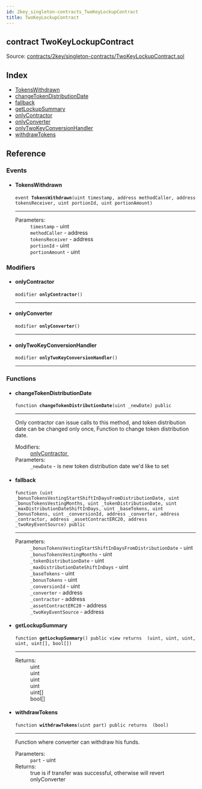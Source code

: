 ```yaml
---
id: 2key_singleton-contracts_TwoKeyLockupContract
title: TwoKeyLockupContract
---
```


<div class="contract-doc"><div class="contract"><h2 class="contract-header"><span class="contract-kind">contract</span> TwoKeyLockupContract</h2><div class="source">Source: <a href="https://github.com/2keynet/web3-alpha/blob/v0.0.3/contracts/2key/singleton-contracts/TwoKeyLockupContract.sol" target="_blank">contracts/2key/singleton-contracts/TwoKeyLockupContract.sol</a></div></div><div class="index"><h2>Index</h2><ul><li><a href="2key_singleton-contracts_TwoKeyLockupContract.html#TokensWithdrawn">TokensWithdrawn</a></li><li><a href="2key_singleton-contracts_TwoKeyLockupContract.html#changeTokenDistributionDate">changeTokenDistributionDate</a></li><li><a href="2key_singleton-contracts_TwoKeyLockupContract.html#">fallback</a></li><li><a href="2key_singleton-contracts_TwoKeyLockupContract.html#getLockupSummary">getLockupSummary</a></li><li><a href="2key_singleton-contracts_TwoKeyLockupContract.html#onlyContractor">onlyContractor</a></li><li><a href="2key_singleton-contracts_TwoKeyLockupContract.html#onlyConverter">onlyConverter</a></li><li><a href="2key_singleton-contracts_TwoKeyLockupContract.html#onlyTwoKeyConversionHandler">onlyTwoKeyConversionHandler</a></li><li><a href="2key_singleton-contracts_TwoKeyLockupContract.html#withdrawTokens">withdrawTokens</a></li></ul></div><div class="reference"><h2>Reference</h2><div class="events"><h3>Events</h3><ul><li><div class="item event"><span id="TokensWithdrawn" class="anchor-marker"></span><h4 class="name">TokensWithdrawn</h4><div class="body"><code class="signature">event <strong>TokensWithdrawn</strong><span>(uint timestamp, address methodCaller, address tokensReceiver, uint portionId, uint portionAmount) </span></code><hr/><dl><dt><span class="label-parameters">Parameters:</span></dt><dd><div><code>timestamp</code> - uint</div><div><code>methodCaller</code> - address</div><div><code>tokensReceiver</code> - address</div><div><code>portionId</code> - uint</div><div><code>portionAmount</code> - uint</div></dd></dl></div></div></li></ul></div><div class="modifiers"><h3>Modifiers</h3><ul><li><div class="item modifier"><span id="onlyContractor" class="anchor-marker"></span><h4 class="name">onlyContractor</h4><div class="body"><code class="signature">modifier <strong>onlyContractor</strong><span>() </span></code><hr/></div></div></li><li><div class="item modifier"><span id="onlyConverter" class="anchor-marker"></span><h4 class="name">onlyConverter</h4><div class="body"><code class="signature">modifier <strong>onlyConverter</strong><span>() </span></code><hr/></div></div></li><li><div class="item modifier"><span id="onlyTwoKeyConversionHandler" class="anchor-marker"></span><h4 class="name">onlyTwoKeyConversionHandler</h4><div class="body"><code class="signature">modifier <strong>onlyTwoKeyConversionHandler</strong><span>() </span></code><hr/></div></div></li></ul></div><div class="functions"><h3>Functions</h3><ul><li><div class="item function"><span id="changeTokenDistributionDate" class="anchor-marker"></span><h4 class="name">changeTokenDistributionDate</h4><div class="body"><code class="signature">function <strong>changeTokenDistributionDate</strong><span>(uint _newDate) </span><span>public </span></code><hr/><div class="description"><p>Only contractor can issue calls to this method, and token distribution date can be changed only once, Function to change token distribution date.</p></div><dl><dt><span class="label-modifiers">Modifiers:</span></dt><dd><a href="2key_singleton-contracts_TwoKeyLockupContract.html#onlyContractor">onlyContractor </a></dd><dt><span class="label-parameters">Parameters:</span></dt><dd><div><code>_newDate</code> - is new token distribution date we&#x27;d like to set</div></dd></dl></div></div></li><li><div class="item function"><span id="fallback" class="anchor-marker"></span><h4 class="name">fallback</h4><div class="body"><code class="signature">function <strong></strong><span>(uint _bonusTokensVestingStartShiftInDaysFromDistributionDate, uint _bonusTokensVestingMonths, uint _tokenDistributionDate, uint _maxDistributionDateShiftInDays, uint _baseTokens, uint _bonusTokens, uint _conversionId, address _converter, address _contractor, address _assetContractERC20, address _twoKeyEventSource) </span><span>public </span></code><hr/><dl><dt><span class="label-parameters">Parameters:</span></dt><dd><div><code>_bonusTokensVestingStartShiftInDaysFromDistributionDate</code> - uint</div><div><code>_bonusTokensVestingMonths</code> - uint</div><div><code>_tokenDistributionDate</code> - uint</div><div><code>_maxDistributionDateShiftInDays</code> - uint</div><div><code>_baseTokens</code> - uint</div><div><code>_bonusTokens</code> - uint</div><div><code>_conversionId</code> - uint</div><div><code>_converter</code> - address</div><div><code>_contractor</code> - address</div><div><code>_assetContractERC20</code> - address</div><div><code>_twoKeyEventSource</code> - address</div></dd></dl></div></div></li><li><div class="item function"><span id="getLockupSummary" class="anchor-marker"></span><h4 class="name">getLockupSummary</h4><div class="body"><code class="signature">function <strong>getLockupSummary</strong><span>() </span><span>public </span><span>view </span><span>returns  (uint, uint, uint, uint, uint[], bool[]) </span></code><hr/><dl><dt><span class="label-return">Returns:</span></dt><dd>uint</dd><dd>uint</dd><dd>uint</dd><dd>uint</dd><dd>uint[]</dd><dd>bool[]</dd></dl></div></div></li><li><div class="item function"><span id="withdrawTokens" class="anchor-marker"></span><h4 class="name">withdrawTokens</h4><div class="body"><code class="signature">function <strong>withdrawTokens</strong><span>(uint part) </span><span>public </span><span>returns  (bool) </span></code><hr/><div class="description"><p>Function where converter can withdraw his funds.</p></div><dl><dt><span class="label-parameters">Parameters:</span></dt><dd><div><code>part</code> - uint</div></dd><dt><span class="label-return">Returns:</span></dt><dd>true is if transfer was successful, otherwise will revert onlyConverter</dd></dl></div></div></li></ul></div></div></div>
